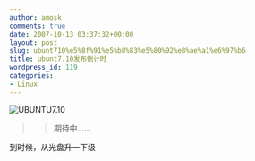 ```yaml
---
author: amosk
comments: true
date: 2007-10-13 03:37:32+00:00
layout: post
slug: ubunt710%e5%8f%91%e5%b8%83%e5%80%92%e8%ae%a1%e6%97%b6
title: ubunt7.10发布倒计时
wordpress_id: 119
categories:
- Linux
---
```


![UBUNTU7.10](http://www.ubuntu.com/files/countdown/dist/710countdown_0days.png)





> 

>
>> 

>> 
>> 期待中……
>> 
>> 

> 
> 





到时候，从光盘升一下级
